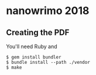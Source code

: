 # nanowrimo 2018

## Creating the PDF

You'll need Ruby and 

```
$ gem install bundler
$ bundle install --path ./vendor
$ make
```
